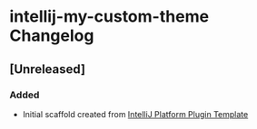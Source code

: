 <!-- Keep a Changelog guide -> https://keepachangelog.com -->

# intellij-my-custom-theme Changelog

## [Unreleased]
### Added
- Initial scaffold created from [IntelliJ Platform Plugin Template](https://github.com/JetBrains/intellij-platform-plugin-template)
